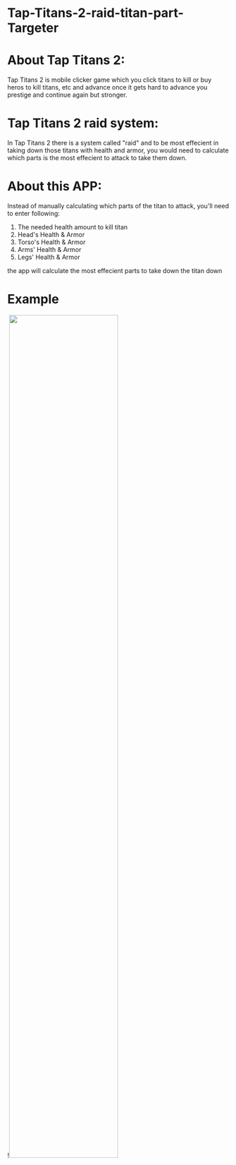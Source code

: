 # Tap-Titans-2-raid-titan-part-Targeter



# About Tap Titans 2:
Tap Titans 2 is mobile clicker game which you click titans to kill or buy heros to kill titans, etc and advance
once it gets hard to advance you prestige and continue again but stronger.


# Tap Titans 2 raid system:
In Tap Titans 2 there is a system called "raid"
and to be most effecient in taking down those titans with health and armor,
you would need to calculate which parts is the most effecient to attack to take them down.


# About this APP:
Instead of manually calculating which parts of the titan to attack,
you'll need to enter following:
1) The needed health amount to kill titan
2) Head's Health & Armor
3) Torso's Health & Armor
4) Arms' Health & Armor
5) Legs' Health & Armor

the app will calculate the most effecient parts to take down the titan down


# Example

!<img src="https://user-images.githubusercontent.com/100541102/168424756-a5645d4a-f967-40f9-82f8-139aaf441572.png" width="70%px">


